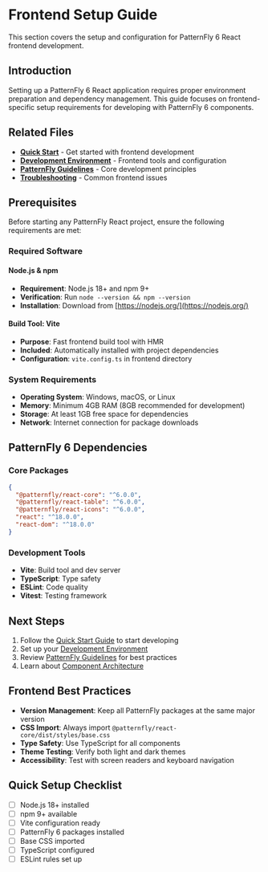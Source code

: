 # Frontend Setup Guide

This section covers the setup and configuration for PatternFly 6 React frontend development.

## Introduction

Setting up a PatternFly 6 React application requires proper environment preparation and dependency management. This guide focuses on frontend-specific setup requirements for developing with PatternFly 6 components.

## Related Files

- [**Quick Start**](./quick-start.md) - Get started with frontend development
- [**Development Environment**](./development-environment.md) - Frontend tools and configuration
- [**PatternFly Guidelines**](../guidelines/README.md) - Core development principles
- [**Troubleshooting**](../troubleshooting/common-issues.md) - Common frontend issues

## Prerequisites

Before starting any PatternFly React project, ensure the following requirements are met:

### Required Software

#### Node.js & npm

- **Requirement**: Node.js 18+ and npm 9+
- **Verification**: Run `node --version && npm --version`
- **Installation**: Download from [https://nodejs.org/](https://nodejs.org/)

#### Build Tool: Vite

- **Purpose**: Fast frontend build tool with HMR
- **Included**: Automatically installed with project dependencies
- **Configuration**: `vite.config.ts` in frontend directory

### System Requirements

- **Operating System**: Windows, macOS, or Linux
- **Memory**: Minimum 4GB RAM (8GB recommended for development)
- **Storage**: At least 1GB free space for dependencies
- **Network**: Internet connection for package downloads

## PatternFly 6 Dependencies

### Core Packages

```json
{
  "@patternfly/react-core": "^6.0.0",
  "@patternfly/react-table": "^6.0.0",
  "@patternfly/react-icons": "^6.0.0",
  "react": "^18.0.0",
  "react-dom": "^18.0.0"
}
```

### Development Tools

- **Vite**: Build tool and dev server
- **TypeScript**: Type safety
- **ESLint**: Code quality
- **Vitest**: Testing framework

## Next Steps

1. Follow the [Quick Start Guide](./quick-start.md) to start developing
2. Set up your [Development Environment](./development-environment.md)
3. Review [PatternFly Guidelines](../guidelines/README.md) for best practices
4. Learn about [Component Architecture](../guidelines/component-architecture.md)

## Frontend Best Practices

- **Version Management**: Keep all PatternFly packages at the same major version
- **CSS Import**: Always import `@patternfly/react-core/dist/styles/base.css`
- **Type Safety**: Use TypeScript for all components
- **Theme Testing**: Verify both light and dark themes
- **Accessibility**: Test with screen readers and keyboard navigation

## Quick Setup Checklist

- [ ] Node.js 18+ installed
- [ ] npm 9+ available
- [ ] Vite configuration ready
- [ ] PatternFly 6 packages installed
- [ ] Base CSS imported
- [ ] TypeScript configured
- [ ] ESLint rules set up
